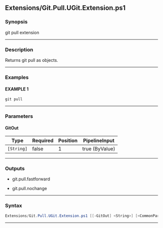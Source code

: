 
Extensions/Git.Pull.UGit.Extension.ps1
--------------------------------------
### Synopsis
git pull extension

---
### Description

Returns git pull as objects.

---
### Examples
#### EXAMPLE 1
```PowerShell
git pull
```

---
### Parameters
#### **GitOut**




|Type      |Required|Position|PipelineInput |
|----------|--------|--------|--------------|
|`[String]`|false   |1       |true (ByValue)|



---
### Outputs
* git.pull.fastforward


* git.pull.nochange




---
### Syntax
```PowerShell
Extensions/Git.Pull.UGit.Extension.ps1 [[-GitOut] <String>] [<CommonParameters>]
```
---



